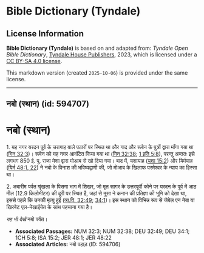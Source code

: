 # Bible Dictionary (Tyndale)

## License Information

**Bible Dictionary (Tyndale)** is based on and adapted from: _Tyndale Open Bible Dictionary_, [Tyndale House Publishers](https://tyndaleopenresources.com/), 2023, which is licensed under a [CC BY-SA 4.0 license](https://creativecommons.org/licenses/by-sa/4.0/legalcode.en).

This markdown version (created `2025-10-06`) is provided under the same license.



--------------------------------

## नबो (स्थान) (id: 594707)

नबो (स्थान)
===========

1\. यह नगर यरदन पूर्व के चरागाह वाले पठारों पर स्थित था और गाद और रूबेन के पुत्रों द्वारा माँगा गया था ([गिन 32:3](https://ref.ly/Num32:3))। रूबेन को यह नगर आवंटित किया गया था ([गिन 32:38](https://ref.ly/Num32:38); [1 इति 5:8](https://ref.ly/1Chr5:8)), परन्तु अन्ततः इसे लगभग 850 ई. पू. राजा मेशा द्वारा मोआब से खो दिया गया। बाद में, यशायाह ([यशा 15:2](https://ref.ly/Isa15:2)) और यिर्मयाह ([यिर्म 48:1, 22](https://ref.ly/Jer48:1,Jer48:22)) ने नबो के विनाश की भविष्यद्वाणी की, जो मोआब के खिलाफ परमेश्वर के न्याय का हिस्सा था।

2\. अबारीम पर्वत श्रृंखला के पिसगा भाग में शिखर, जो मृत सागर के उत्तरपूर्वी कोने पर यरदन के पूर्व में आठ मील (12\.9 किलोमीटर) की दूरी पर स्थित है, जहां से मूसा ने कनान की प्रतिज्ञा की भूमि को देखा था, इससे पहले कि उनकी मृत्यु हुई ([व्य.वि. 32:49](https://ref.ly/Deut32:49); [34:1](https://ref.ly/Deut34:1))। इस स्थान को विभिन्न रूप से जेबेल एन नेबा या खिरबेट एल\-मेखाईयेत के साथ पहचाना गया है।

*यह भी देखें* नबो पर्वत।

* **Associated Passages:** NUM 32:3; NUM 32:38; DEU 32:49; DEU 34:1; 1CH 5:8; ISA 15:2; JER 48:1; JER 48:22
* **Associated Articles:** नबो पहाड़ (ID: 594706)

